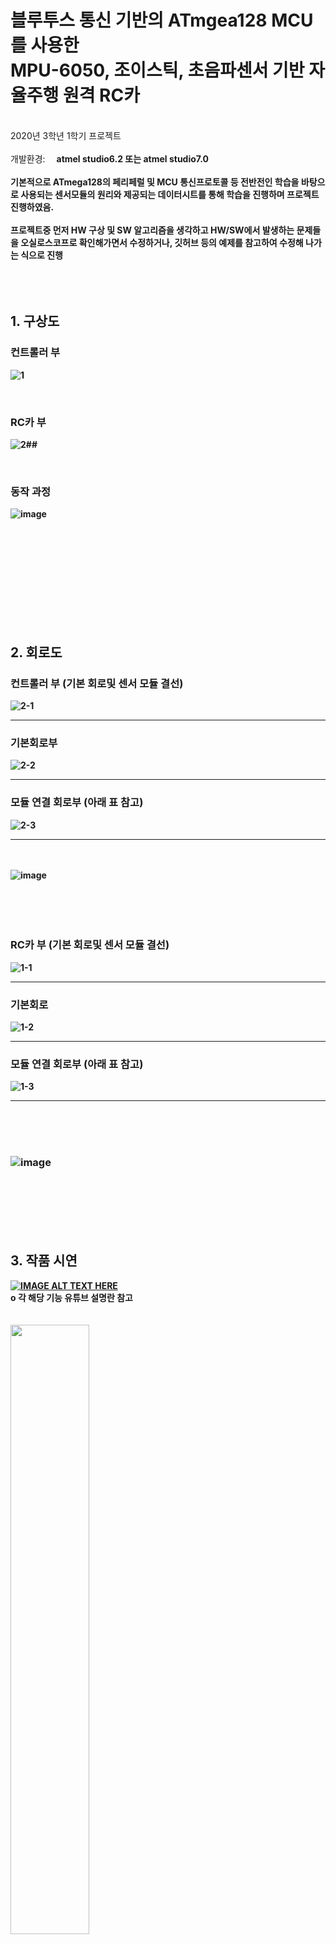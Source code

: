 # 블루투스 통신 기반의 ATmgea128 MCU를 사용한 <br> MPU-6050, 조이스틱, 초음파센서 기반 자율주행 원격 RC카
<br>2020년 3학년 1학기 프로젝트 <br><br> 개발환경: <b> 　atmel studio6.2 또는 atmel studio7.0 <b> <br><br>
 기본적으로 ATmega128의 페리페럴 및 MCU 통신프로토콜 등 전반전인 학습을 바탕으로 사용되는 센서모듈의 원리와 제공되는 데이터시트를 통해 학습을 진행하며 프로젝트 진행하였음. <br>
 <br>
 프로젝트중 먼저 HW 구상 및 SW 알고리즘을 생각하고 HW/SW에서 발생하는 문제들을 오실로스코프로 확인해가면서 수정하거나, 깃허브 등의 예제를 참고하여 수정해 나가는 식으로 진행 
<br>
<br>
<br>
<br>
## 1. 구상도
  ### 컨트롤러 부 
![1](https://user-images.githubusercontent.com/70312248/105469609-dff68380-5cdb-11eb-8cd7-9336fde16279.png)

 &nbsp;
  ### RC카 부
![2](https://user-images.githubusercontent.com/70312248/105470071-70cd5f00-5cdc-11eb-81fa-1d385a5710d4.png)##

 &nbsp;
  ### 동작 과정
![image](https://user-images.githubusercontent.com/70312248/105577404-bf522a80-5dbc-11eb-8789-327aba793307.png)

<br>
<br>
<br>
<br>
<br>
<br>
<br>
<br>
<br>

## 2. 회로도 
  ### 컨트롤러 부 (기본 회로및 센서 모듈 결선)
  ![2-1](https://user-images.githubusercontent.com/70312248/105470596-197bbe80-5cdd-11eb-8243-06489dc3aa7d.png)<hr>
  ### 기본회로부
  ![2-2](https://user-images.githubusercontent.com/70312248/105470606-1d0f4580-5cdd-11eb-86d7-db811fc3ee9d.png)<hr>
  ### 모듈 연결 회로부 (아래 표 참고)
  ![2-3](https://user-images.githubusercontent.com/70312248/105470612-1e407280-5cdd-11eb-8fdc-b70d195e8a72.png)<hr>
  <br>
  <br>
   ![image](https://user-images.githubusercontent.com/70312248/105577477-40112680-5dbd-11eb-83e2-0aa212b21fa0.png)
<br>
<br>
<br>
<br>
<br>
   ### RC카 부 (기본 회로및 센서 모듈 결선)
  ![1-1](https://user-images.githubusercontent.com/70312248/105471304-edad0880-5cdd-11eb-8fe6-400919ac7ad0.png)<hr>
  ### 기본회로
  ![1-2](https://user-images.githubusercontent.com/70312248/105471310-eede3580-5cdd-11eb-896a-25cef1d87ffa.png) <hr>
  ### 모듈 연결 회로부 (아래 표 참고)
  ![1-3](https://user-images.githubusercontent.com/70312248/105471318-ef76cc00-5cdd-11eb-91bf-04787c537d8a.png)<hr>
  <br>
  <br>
  <br>
   ### ![image](https://user-images.githubusercontent.com/70312248/105577453-135d0f00-5dbd-11eb-853a-f909fd1bfd0e.png) <br>
<br>
<br>
<br>
<br>
<br>
   
## 3. 작품 시연
   [![IMAGE ALT TEXT HERE](https://img.youtube.com/vi/TKuDrxt8rrI/0.jpg)](https://www.youtube.com/watch?v=TKuDrxt8rrI) 
     &nbsp;
     &nbsp;
     <br>ο 각 해당 기능 유튜브 설명란 참고
 <br>
 <br>
 <br>
 <img width="50%" src="https://user-images.githubusercontent.com/70312248/133422183-0759e38e-b749-4988-8bd1-45d6dbf6c26b.gif"/><br>
 &nbsp;&nbsp;ο IMU 모드 주행 영상 (배속효과X)



&nbsp;
&nbsp;
<br>
<br>
<br>
<br>


## 4. 보완해야할 사항
   1. 모터에 들어가는 전압이 불안정한 것을 확인하였고 알카라인 건전지 대신 Lipo 배터리로 교체가 필요.
  
   2. 예산 상의 문제로 저급 DC모터를 사용하여서 모터의 토크와 모터의 RPM이 원활하지 않음 조금더 고급사양의 모터로 교체 필요.
   
   3. 전체적으로 코드를 수정하고 다듬었으나, 수정된 파일이 소실되어 시간이 되면 전체적으로 다시 한번 다듬기 필요.

   4. 외형적으로 기구설계를 다듬어서 케이스를 씌우는 등의 보기 좋게 꾸며볼 필요가 있음.
   
   5. PCB 기판의 사이즈를 좀더 소형화시켜볼 시도가 필요.
   
   6. 구조체 포인터등을 활용하여 좀더 고급스러운 코딩으로 메모리를 적게 할당하는 방안으로 수정할 필요.
   


<br>
<br>
<br>
<br>

## 5. 참고 사이트
https://jdselectron.tistory.com/15?category=730344<br>
https://m.blog.naver.com/PostView.nhn?blogId=speedprinse&logNo=221187451092&proxyReferer=https:%2F%2Fwww.google.com%2F
